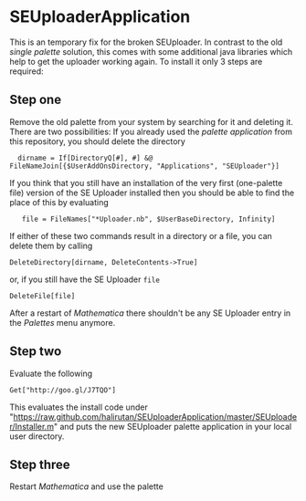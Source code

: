 SEUploaderApplication
=====================

This is an temporary fix for the broken SEUploader. In contrast to the old *single palette* solution, this comes
with some additional java libraries which help to get the uploader working again. To install it only 3 steps are
required:

## Step one

Remove the old palette from your system by searching for it and deleting it. There are two possibilities: 
If you already used the *palette application* from this repository, you should delete the directory

      dirname = If[DirectoryQ[#], #] &@ FileNameJoin[{$UserAddOnsDirectory, "Applications", "SEUploader"}]

If you think that you still have an installation of the very first (one-palette file) version of the SE Uploader installed
then you should be able to find the place of this by evaluating

       file = FileNames["*Uploader.nb", $UserBaseDirectory, Infinity]

If either of these two commands result in a directory or a file, you can delete them by calling

    DeleteDirectory[dirname, DeleteContents->True]
    
or, if you still have the SE Uploader `file`

    DeleteFile[file]

After a restart of *Mathematica* there shouldn't be any SE Uploader entry in the *Palettes* menu anymore.

## Step two

Evaluate the following

    Get["http://goo.gl/J7TQO"]

This evaluates the install code under "https://raw.github.com/halirutan/SEUploaderApplication/master/SEUploader/Installer.m"
and puts the new SEUploader palette application in your local user directory.

## Step three

Restart *Mathematica* and use the palette
